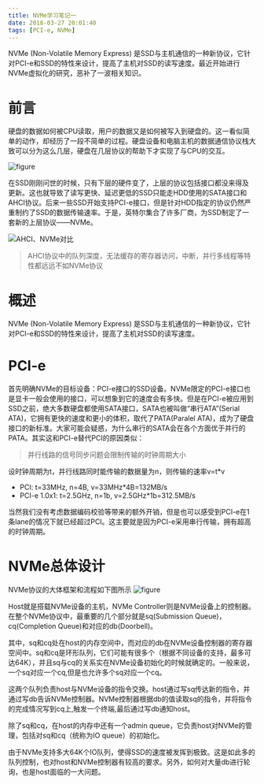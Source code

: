 ```yaml
---
title: NVMe学习笔记一
date: 2018-03-27 20:01:40
tags: [PCI-e, NVMe]
---
```


NVMe (Non-Volatile Memory Express) 是SSD与主机通信的一种新协议，它针对PCI-e和SSD的特性来设计，提高了主机对SSD的读写速度。最近开始进行NVMe虚拟化的研究，恶补了一波相关知识。

<!-- more -->

# 前言

硬盘的数据如何被CPU读取，用户的数据又是如何被写入到硬盘的。这一看似简单的动作，却经历了一段不简单的过程。硬盘设备和电脑主机的数据通信协议栈大致可以分为这么几层，硬盘在几层协议的帮助下才实现了与CPU的交互。

![figure](http://ohvmg8dgt.bkt.clouddn.com/layer.png)

在SSD刚刚问世的时候，只有下层的硬件变了，上层的协议包括接口都没来得及更新。这也就导致了读写更快、延迟更低的SSD只能走HDD使用的SATA接口和AHCI协议。后来一些SSD开始支持PCI-e接口，但是针对HDD指定的协议仍然严重制约了SSD的数据传输速率。于是，英特尔集合了许多厂商，为SSD制定了一套新的上层协议——NVMe。

![AHCI、NVMe对比](http://ohvmg8dgt.bkt.clouddn.com/AHCI-NVMe.png)

> AHCI协议中的队列深度，无法缓存的寄存器访问，中断，并行多线程等特性都远远不如NVMe协议

# 概述

NVMe (Non-Volatile Memory Express) 是SSD与主机通信的一种新协议，它针对PCI-e和SSD的特性来设计，提高了主机对SSD的读写速度。

# PCI-e

首先明确NVMe的目标设备：PCI-e接口的SSD设备。NVMe限定的PCI-e接口也是显卡一般会使用的接口，可以想象到它的速度会有多快。但是在PCI-e被应用到SSD之前，绝大多数硬盘都使用SATA接口，SATA也被叫做“串行ATA”(Serial ATA)，它拥有更快的速度和更小的体积，取代了PATA(Paralel ATA)，成为了硬盘接口的新标准。大家可能会疑惑，为什么串行的SATA会在各个方面优于并行的PATA。其实这和PCI-e替代PCI的原因类似：
> 并行线路的信号同步问题会限制传输的时钟周期大小

设时钟周期为t，并行线路同时能传输的数据量为n，则传输的速率v=t*v

- PCI: t=33MHz, n=4B, v=33MHz*4B=132MB/s
- PCI-e 1.0x1: t=2.5GHz, n=1b, v=2.5GHz*1b=312.5MB/s

当然我们没有考虑数据编码校验等带来的额外开销，但是也可以感受到PCI-e在1条lane的情况下就已经超过PCI。这主要就是因为PCI-e采用串行传输，拥有超高的时钟周期。

# NVMe总体设计

NVMe协议的大体框架和流程如下图所示
![figure](http://ohvmg8dgt.bkt.clouddn.com/NVMe-Structure.png)

Host就是搭载NVMe设备的主机，NVMe Controller则是NVMe设备上的控制器。在整个NVMe协议中，最重要的几个部分就是sq(Submission Queue)，cq(Completion Queue)和对应的db(Doorbell)。

其中，sq和cq处在host的内存空间中，而对应的db在NVMe设备控制器的寄存器空间中。sq和cq是环形队列，它们可能有很多个（根据不同设备的支持，最多可达64K），并且sq与cq的关系实在NVMe设备初始化的时候就确定的。一般来说，一个sq对应一个cq,但是也允许多个sq对应一个cq。

这两个队列负责host与NVMe设备的指令交换。host通过写sq传达新的指令，并通过写db告诉NVMe控制器。NVMe控制器根据db的值读取sq的指令，并将指令的完成情况写到cq上,触发一个终端,最后通过写db通知host。

除了sq和cq，在host的内存中还有一个admin queue，它负责host对NVMe的管理，包括对sq和cq（统称为IO queue）的初始化。

由于NVMe支持多大64K个IO队列，使得SSD的速度被发挥到极致。这是如此多的队列控制，也对host和NVMe控制器有较高的要求。另外，如何对大量db进行轮询，也是host面临的一大问题。
